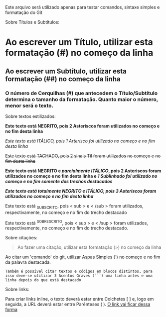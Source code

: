 Este arquivo será utilizado apenas para testar comandos, sintaxe simples e formatação do Git


Sobre Títulos e Subtítulos:

# Ao escrever um Título, utilizar esta formatação (#) no começo da linha

## Ao escrever um Subtítulo, utilizar esta formatação (##) no começo da linha

### O número de Cerquilhas (#) que antecedem o Título/Subtítulo determina o tamanho da formatação. Quanto maior o número, menor será o texto.


Sobre textos estilizados:

**Este texto está NEGRITO, pois 2 Asteriscos foram utilizados no começo e no fim desta linha**

*Este texto está ITÁLICO, pois 1 Arterisco foi utilizado no começo e no fim desta linha*

~~Este texto está TACHADO, pois 2 sinais Til foram utilizados no começo e no fim desta linha~~

**Este texto está NEGRITO e _parcialmente ITÁLICO_, pois 2 Asteriscos foram utilizados no começo e no fim desta linha e _1 Sublinhado foi utilizado no começo e no fim somente dos trechos destacados_**

***Este texto está totalmente NEGRITO e ITÁLICO, pois 3 Asteriscos foram utilizados no começo e no fim desta linha***

Este texto está <sub>SUBSCRITO</sub>, pois < sub > e < /sub > foram utilizados, respectivamente, no começo e no fim do trecho destacado

Este texto está <sup>SOBRESCRITO</sup>, pois < sup > e < /sup > foram utilizados, respectivamente, no começo e no fim do trecho destacado.

Sobre citações:

> Ao fazer uma citação, utilizar esta formatação (>) no começo da linha

Ao citar um 'comando' do git, utilizar Aspas Simples (') no começo e no fim da palavra destacada.

```
Também é possível citar textos e códigos em blocos distintos, para isso deve-se utilizar 3 Acentos Graves (```) uma linha antes e uma linha depois do que está destacado
```


Sobre links:

Para criar links inline, o texto deverá estar entre Colchetes [ ] e, logo em seguida, a URL deverá estar entre Parênteses ( ). [O link vai ficar dessa forma](https://github.com/)